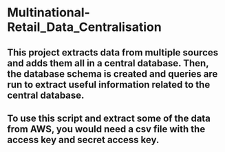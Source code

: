 # Multinational-Retail_Data_Centralisation
## This project extracts data from multiple sources and adds them all in a central database. Then, the database schema is created and queries are run to extract useful information related to the central database.

## To use this script and extract some of the data from AWS, you would need a csv file with the access key and secret access key.
